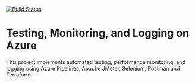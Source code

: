 [![Build Status](https://dev.azure.com/MudathirLawal/QualityReleases/_apis/build/status/mudathirlawal.testing-monitoring-and-logging-on-azure?branchName=ops)](https://dev.azure.com/MudathirLawal/QualityReleases/_build/latest?definitionId=2&branchName=ops)

# Testing, Monitoring, and Logging on Azure
This project implements automated testing, performance monitoring, and logging using Azure Pipelines, Apache JMeter, Selenium, Postman and Terraform.
